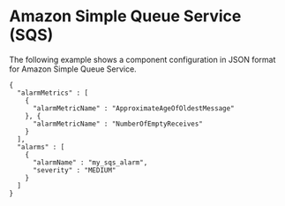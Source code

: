 # Amazon Simple Queue Service \(SQS\)<a name="component-configuration-examples-sqs"></a>

The following example shows a component configuration in JSON format for Amazon Simple Queue Service\.

```
{
  "alarmMetrics" : [
    {
      "alarmMetricName" : "ApproximateAgeOfOldestMessage"
    }, {
      "alarmMetricName" : "NumberOfEmptyReceives"
    }
  ],
  "alarms" : [
    {
      "alarmName" : "my_sqs_alarm",
      "severity" : "MEDIUM"
    }
  ]
}
```